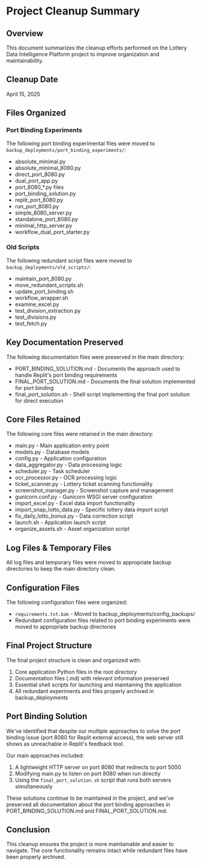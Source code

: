 # Project Cleanup Summary

## Overview

This document summarizes the cleanup efforts performed on the Lottery Data Intelligence Platform project to improve organization and maintainability.

## Cleanup Date

April 15, 2025

## Files Organized

### Port Binding Experiments

The following port binding experimental files were moved to `backup_deployments/port_binding_experiments/`:

* absolute_minimal.py
* absolute_minimal_8080.py
* direct_port_8080.py
* dual_port_app.py
* port_8080_*.py files
* port_binding_solution.py
* replit_port_8080.py
* run_port_8080.py
* simple_8080_server.py
* standalone_port_8080.py
* minimal_http_server.py
* workflow_dual_port_starter.py

### Old Scripts

The following redundant script files were moved to `backup_deployments/old_scripts/`:

* maintain_port_8080.py
* move_redundant_scripts.sh
* update_port_binding.sh
* workflow_wrapper.sh
* examine_excel.py
* test_division_extraction.py
* test_divisions.py
* test_fetch.py

## Key Documentation Preserved

The following documentation files were preserved in the main directory:

* PORT_BINDING_SOLUTION.md - Documents the approach used to handle Replit's port binding requirements
* FINAL_PORT_SOLUTION.md - Documents the final solution implemented for port binding
* final_port_solution.sh - Shell script implementing the final port solution for direct execution

## Core Files Retained

The following core files were retained in the main directory:

* main.py - Main application entry point
* models.py - Database models
* config.py - Application configuration
* data_aggregator.py - Data processing logic
* scheduler.py - Task scheduler
* ocr_processor.py - OCR processing logic
* ticket_scanner.py - Lottery ticket scanning functionality
* screenshot_manager.py - Screenshot capture and management
* gunicorn.conf.py - Gunicorn WSGI server configuration
* import_excel.py - Excel data import functionality
* import_snap_lotto_data.py - Specific lottery data import script
* fix_daily_lotto_bonus.py - Data correction script
* launch.sh - Application launch script
* organize_assets.sh - Asset organization script

## Log Files & Temporary Files

All log files and temporary files were moved to appropriate backup directories to keep the main directory clean.

## Configuration Files

The following configuration files were organized:

* `requirements.txt.bak` - Moved to backup_deployments/config_backups/
* Redundant configuration files related to port binding experiments were moved to appropriate backup directories

## Final Project Structure

The final project structure is clean and organized with:

1. Core application Python files in the root directory
2. Documentation files (.md) with relevant information preserved
3. Essential shell scripts for launching and maintaining the application
4. All redundant experiments and files properly archived in backup_deployments

## Port Binding Solution

We've identified that despite our multiple approaches to solve the port binding issue (port 8080 for Replit external access), the web server still shows as unreachable in Replit's feedback tool. 

Our main approaches included:
1. A lightweight HTTP server on port 8080 that redirects to port 5000
2. Modifying main.py to listen on port 8080 when run directly
3. Using the `final_port_solution.sh` script that runs both servers simultaneously

These solutions continue to be maintained in the project, and we've preserved all documentation about the port binding approaches in PORT_BINDING_SOLUTION.md and FINAL_PORT_SOLUTION.md.

## Conclusion

This cleanup ensures the project is more maintainable and easier to navigate. The core functionality remains intact while redundant files have been properly archived.